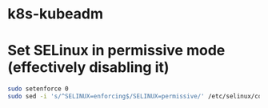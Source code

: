 # k8s-kubeadm

# Set SELinux in permissive mode (effectively disabling it)

```sh
sudo setenforce 0
sudo sed -i 's/^SELINUX=enforcing$/SELINUX=permissive/' /etc/selinux/config
```
